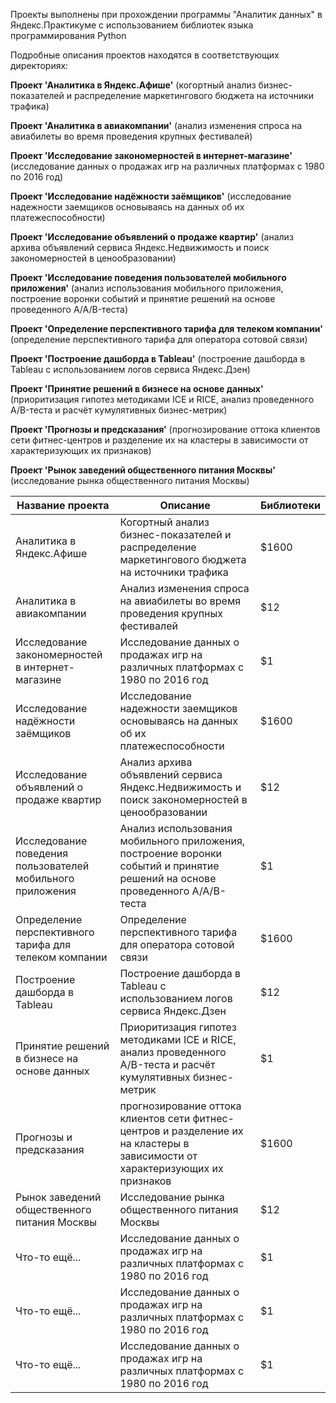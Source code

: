 Проекты выполнены при прохождении программы "Аналитик данных" в Яндекс.Практикуме с использованием библиотек языка программирования Python

Подробные описания проектов находятся в соответствующих директориях:

<b>Проект 'Аналитика в Яндекс.Афише'</b> (когортный анализ бизнес-показателей и распределение маркетингового бюджета на источники трафика)

<b>Проект 'Аналитика в авиакомпании'</b> (анализ изменения спроса на авиабилеты во время проведения крупных фестивалей)

<b>Проект 'Исследование закономерностей в интернет-магазине'</b> (исследование данных о продажах игр на различных платформах с 1980 по 2016 год)

<b>Проект 'Исследование надёжности заёмщиков'</b> (исследование надежности заемщиков основываясь на данных об их платежеспособности)

<b>Проект 'Исследование объявлений о продаже квартир'</b> (анализ архива объявлений сервиса Яндекс.Недвижимость и поиск закономерностей в ценообразовании)

<b>Проект 'Исследование поведения пользователей мобильного приложения'</b> (анализ использования мобильного приложения, построение воронки событий и принятие решений на основе проведенного A/A/B-теста)

<b>Проект 'Определение перспективного тарифа для телеком компании'</b> (определение перспективного тарифа для оператора сотовой связи)

<b>Проект 'Построение дашборда в Tableau'</b> (построение дашборда в Tableau с использованием логов сервиса Яндекс.Дзен)

<b>Проект 'Принятие решений в бизнесе на основе данных'</b> (приоритизация гипотез методиками ICE и RICE, анализ проведенного A/B-теста и расчёт кумулятивных бизнес-метрик)

<b>Проект 'Прогнозы и предсказания'</b> (прогнозирование оттока клиентов сети фитнес-центров и разделение их на кластеры в зависимости от характеризующих их признаков)

<b>Проект 'Рынок заведений общественного питания Москвы'</b> (исследование рынка общественного питания Москвы)

| Название проекта                                           | Описание                                                   | Библиотеки  |
| ---------------------------------------------------------- | ---------------------------------------------------------- | ----------- |
| Аналитика в Яндекс.Афише                                   | Когортный анализ бизнес-показателей и распределение маркетингового бюджета на источники трафика |  $1600 |
| Аналитика в авиакомпании                                   | Анализ изменения спроса на авиабилеты во время проведения крупных фестивалей                    |    $12 |
| Исследование закономерностей в интернет-магазине           | Исследование данных о продажах игр на различных платформах с 1980 по 2016 год                   |     $1 |
| Исследование надёжности заёмщиков                          | Исследование надежности заемщиков основываясь на данных об их платежеспособности                |  $1600 |
| Исследование объявлений о продаже квартир                  | Анализ архива объявлений сервиса Яндекс.Недвижимость и поиск закономерностей в ценообразовании  |    $12 |
| Исследование поведения пользователей мобильного приложения | Анализ использования мобильного приложения, построение воронки событий и принятие решений на основе проведенного A/A/B-теста  |          $1 |
| Определение перспективного тарифа для телеком компании     | Определение перспективного тарифа для оператора сотовой связи                                   |  $1600 |
| Построение дашборда в Tableau                              | Построение дашборда в Tableau с использованием логов сервиса Яндекс.Дзен                        |    $12 |
| Принятие решений в бизнесе на основе данных                | Приоритизация гипотез методиками ICE и RICE, анализ проведенного A/B-теста и расчёт кумулятивных бизнес-метрик |          $1 |
| Прогнозы и предсказания                                    | прогнозирование оттока клиентов сети фитнес-центров и разделение их на кластеры в зависимости от характеризующих   их признаков    |       $1600 |
| Рынок заведений общественного питания Москвы               | Исследование рынка общественного питания Москвы                                                 |    $12 |
| Что-то ещё...                                              | Исследование данных о продажах игр на различных платформах с 1980 по 2016 год                   |     $1 |
| Что-то ещё...                                              | Исследование данных о продажах игр на различных платформах с 1980 по 2016 год                   |     $1 |
| Что-то ещё...                                              | Исследование данных о продажах игр на различных платформах с 1980 по 2016 год                   |     $1 |
